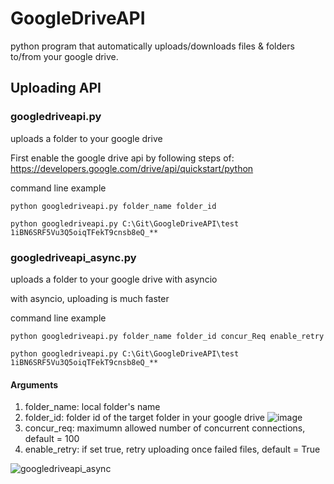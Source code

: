 # GoogleDriveAPI

python program that automatically uploads/downloads files & folders to/from your google drive.

## Uploading API

### googledriveapi.py

uploads a folder to your google drive

First enable the google drive api by following steps of:
https://developers.google.com/drive/api/quickstart/python


command line example

```
python googledriveapi.py folder_name folder_id

python googledriveapi.py C:\Git\GoogleDriveAPI\test 1iBN6SRF5Vu3Q5oiqTFekT9cnsb8eQ_**
```


### googledriveapi_async.py

uploads a folder to your google drive with asyncio

with asyncio, uploading is much faster

command line example

```
python googledriveapi.py folder_name folder_id concur_Req enable_retry

python googledriveapi.py C:\Git\GoogleDriveAPI\test 1iBN6SRF5Vu3Q5oiqTFekT9cnsb8eQ_**
```

#### Arguments

1. folder_name: local folder's name
2. folder_id: folder id of the target folder in your google drive
![image](https://user-images.githubusercontent.com/55021961/174004565-f2a3df88-0e73-4da5-916d-b09bc94270b0.png)
3. concur_req: maximumn allowed number of concurrent connections, default = 100
4. enable_retry: if set true, retry uploading once failed files, default = True



![googledriveapi_async](https://user-images.githubusercontent.com/55021961/174006032-0f5c234c-6198-46e9-9840-ea1c2011baab.gif)




